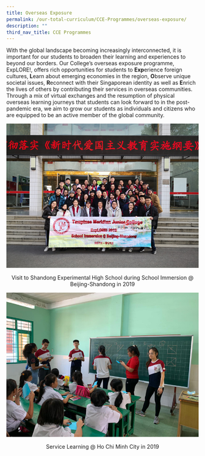 ```yaml
---
title: Overseas Exposure
permalink: /our-total-curriculum/CCE-Programmes/overseas-exposure/
description: ""
third_nav_title: CCE Programmes
---
```

With the global landscape becoming increasingly interconnected, it is important for our students to broaden their learning and experiences to beyond our borders. Our College’s overseas exposure programme, ExpLORE!, offers rich opportunities for students to **Exp**erience foreign cultures, **L**earn about emerging economies in the region, **O**bserve unique societal issues, **R**econnect with their Singaporean identity as well as **E**nrich the lives of others by contributing their services in overseas communities. Through a mix of virtual exchanges and the resumption of physical overseas learning journeys that students can look forward to in the post-pandemic era, we aim to grow our students as individuals and citizens who are equipped to be an active member of the global community.

![](/images/TMJC-CCP_OverseasExposure_01.jpeg)
<center>Visit to Shandong Experimental High School during School Immersion @ Beijing-Shandong in 2019</center>

![](/images/TMJC-CCP_OverseasExposure_02.jpeg)
<center>Service Learning @ Ho Chi Minh City in 2019</center>